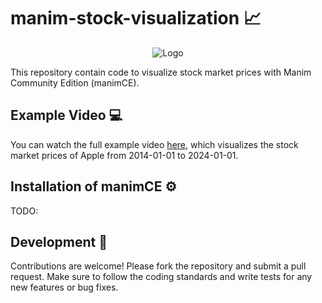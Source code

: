 # manim-stock-visualization 📈
<p align="center"><img src="docs/examples/visualization_apple.gif" alt="Logo"></p>

This repository contain code to visualize stock market prices with Manim Community Edition (manimCE).

## Example Video 💻
You can watch the full example video [here](docs/examples/visualization_apple.mp4), which visualizes the stock market prices of Apple from 2014-01-01 to 2024-01-01.

## Installation of manimCE ⚙️
TODO:

## Development 🔧
Contributions are welcome! Please fork the repository and submit a pull request. Make sure to follow the coding standards and write tests for any new features or bug fixes.


